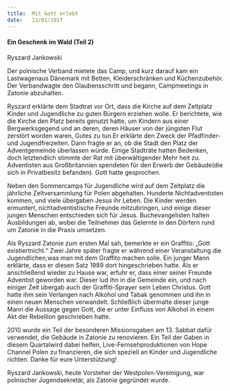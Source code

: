 ```yaml
---
title:  Mit Gott erlebt
date:   13/01/2017
---
```


#### Ein Geschenk im Wald (Teil 2) 

Ryszard Jankowski 

Der polnische Verband mietete das Camp, und kurz darauf kam ein Lastwagenaus Dänemark mit Betten, Kleiderschränken und Küchenzubehör. Der Verbandwagte den Glaubensschritt und begann, Campmeetings in Zatonie abzuhalten. 

Ryszard erklärte dem Stadtrat vor Ort, dass die Kirche auf dem Zeltplatz Kinder und Jugendliche zu guten Bürgern erziehen wolle. Er berichtete, wie die Kirche den Platz bereits genutzt hatte, um Kindern aus einer Bergwerksgegend und an deren, deren Häuser von der jüngsten Flut zerstört worden waren, Gutes zu tun.Er erklärte den Zweck der Pfadfinder-und Jugendfreizeiten. Dann fragte er an, ob die Stadt den Platz der Adventgemeinde überlassen würde. Einige Stadträte hatten Bedenken, doch letztendlich stimmte der Rat mit überwältigender Mehr heit zu. Adventisten aus Großbritannien spendeten für den Erwerb der Gebäude(die sich in Privatbesitz befanden). Gott hatte gesprochen. 

Neben den Sommercamps für Jugendliche wird auf dem Zeltplatz die jährliche Zeltversammlung für Polen abgehalten. Hunderte Nichtadventisten kommen, und viele übergaben Jesus ihr Leben. Die Kinder werden ermuntert, nichtadventistische Freunde mitzubringen, und einige dieser jungen Menschen entschieden sich für Jesus. Buchevangelisten halten Ausbildungen ab, wobei die Teilnehmer das Gelernte in den Dörfern rund um Zatonie in die Praxis umsetzen.

Als Ryszard Zatonie zum ersten Mal sah, bemerkte er ein Graffito: „Gott existiertnicht.“ Zwei Jahre später fragte er während einer Veranstaltung die Jugendlichen,was man mit dem Graffito machen solle. Ein junger Mann erklärte, dass er diesen Satz 1989 dort hingeschrieben hatte. Als er anschließend wieder zu Hause war,  erfuhr er, dass einer seiner Freunde Adventist geworden war. Dieser lud ihn in die Gemeinde ein, und nach einiger Zeit übergab auch der Graffiti-Sprayer sein Leben Christus. Gott hatte ihm sein Verlangen nach Alkohol und Tabak genommen und ihn in einen neuen Menschen verwandelt. Schließlich übermalte dieser junge  Mann die Aussage gegen Gott, die er unter Einfluss von Alkohol in einem Akt der Rebellion geschrieben hatte.

2010 wurde ein Teil der besonderen Missionsgaben am 13. Sabbat dafür verwendet, die Gebäude in Zatonie zu renovieren. Ein Teil der Gaben in diesem Quartalwird dabei helfen, Live-Fernsehproduktionen von Hope Channel Polen zu finanzieren, die sich speziell an Kinder und Jugendliche richten. Danke für eure Unterstützung! 

Ryszard Jankowski, heute Vorsteher der Westpolen-Vereinigung, war polnischer Jugendsekretär, als Zatonie gegründet wurde. 